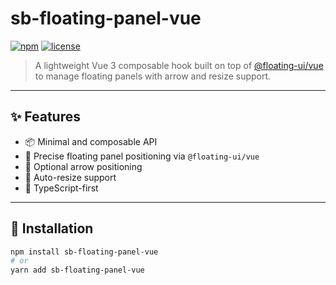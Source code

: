 # sb-floating-panel-vue
[![npm](https://img.shields.io/npm/v/sb-floating-panel-vue.svg)](https://www.npmjs.com/package/sb-floating-panel-vue)
[![license](https://img.shields.io/npm/l/sb-floating-panel-vue.svg)](https://github.com/stefanobiddau/sb-floating-panel-vue/blob/main/LICENSE)

> A lightweight Vue 3 composable hook built on top of [@floating-ui/vue](https://github.com/floating-ui/floating-ui) to manage floating panels with arrow and resize support.

---

## ✨ Features

- 📦 Minimal and composable API
- 🎯 Precise floating panel positioning via `@floating-ui/vue`
- 🎈 Optional arrow positioning
- 📏 Auto-resize support
- 🧠 TypeScript-first

---

## 🚀 Installation

```bash
npm install sb-floating-panel-vue
# or
yarn add sb-floating-panel-vue